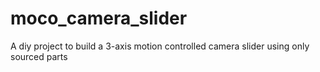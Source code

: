 # moco_camera_slider
A diy project to build a 3-axis motion controlled camera slider using only sourced parts

